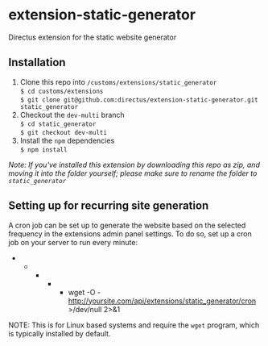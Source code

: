 # extension-static-generator
Directus extension for the static website generator

## Installation

1. Clone this repo into `/customs/extensions/static_generator`  
`$ cd customs/extensions`  
`$ git clone git@github.com:directus/extension-static-generator.git static_generator`
2. Checkout the `dev-multi` branch  
`$ cd static_generator`  
`$ git checkout dev-multi`
3. Install the `npm` dependencies  
`$ npm install`

_Note: If you've installed this extension by downloading this repo as zip, and moving it into the folder yourself; please make sure to rename the folder to `static_generator`_

## Setting up for recurring site generation
A cron job can be set up to generate the website based on the selected frequency in the extensions admin panel settings.  To do so, set up a cron job on
your server to run every minute:

* * * * * wget -O - http://yoursite.com/api/extensions/static_generator/cron >/dev/null 2>&1

NOTE:  This is for Linux based systems and require the `wget` program, which is typically installed by default.  
